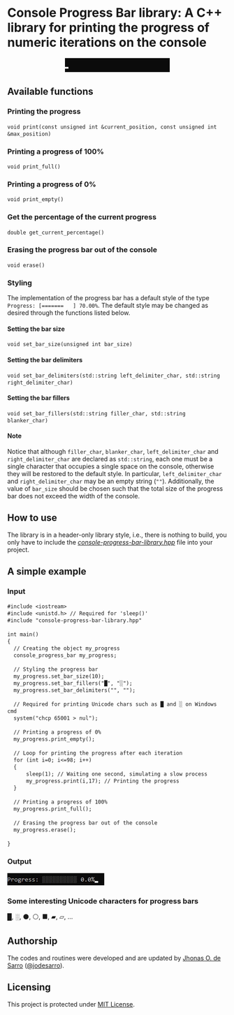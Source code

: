 # Console Progress Bar library: A C++ library for printing the progress of numeric iterations on the console

<p align="center" width="100%">
    <img src="https://github.com/jodesarro/console-progress-bar-library/blob/main/illustration.gif?raw=true">
</p>

## Available functions

### Printing the progress
```
void print(const unsigned int &current_position, const unsigned int &max_position)
```

### Printing a progress of 100%
```
void print_full()
```

### Printing a progress of 0%
```
void print_empty()
```

### Get the percentage of the current progress
```
double get_current_percentage()
```

### Erasing the progress bar out of the console
```
void erase()
```

### Styling

The implementation of the progress bar has a default style of the type `Progress: [=======   ] 70.00%`.
The default style may be changed as desired through the functions listed below.

#### Setting the bar size
```
void set_bar_size(unsigned int bar_size)
```

#### Setting the bar delimiters
```
void set_bar_delimiters(std::string left_delimiter_char, std::string right_delimiter_char)
```

#### Setting the bar fillers
```
void set_bar_fillers(std::string filler_char, std::string blanker_char)
```

#### Note

Notice that although `filler_char`, `blanker_char`, `left_delimiter_char` and `right_delimiter_char` are declared as `std::string`, each one must be a single character that occupies a single space on the console, otherwise they will be restored to the default style. In particular, `left_delimiter_char` and `right_delimiter_char` may be an empty string (`""`).
Additionally, the value of `bar_size` should be chosen such that the total size of the progress bar does not exceed the width of the console.

## How to use

The library is in a header-only library style, i.e., there is nothing to build, you only have to include the <a href="console-progress-bar-library.hpp">*console-progress-bar-library.hpp*</a> file into your project.

## A simple example

### Input

```
#include <iostream>
#include <unistd.h> // Required for 'sleep()'
#include "console-progress-bar-library.hpp"

int main()
{
  // Creating the object my_progress
  console_progress_bar my_progress;

  // Styling the progress bar
  my_progress.set_bar_size(10);
  my_progress.set_bar_fillers("█", "░");
  my_progress.set_bar_delimiters("", "");

  // Required for printing Unicode chars such as █ and ░ on Windows cmd
  system("chcp 65001 > nul");

  // Printing a progress of 0%
  my_progress.print_empty();

  // Loop for printing the progress after each iteration
  for (int i=0; i<=98; i++)
  {
      sleep(1); // Waiting one second, simulating a slow process
      my_progress.print(i,17); // Printing the progress
  }

  // Printing a progress of 100%
  my_progress.print_full();

  // Erasing the progress bar out of the console
  my_progress.erase();

}
```

### Output

![Illustration](https://github.com/jodesarro/console-progress-bar-library/blob/main/example.gif?raw=true)

### Some interesting Unicode characters for progress bars
█, ░, ⚫, ⚪, ■, ▰, ▱, ...

## Authorship

The codes and routines were developed and are updated by <a href="https://www.researchgate.net/profile/Jhonas-de-Sarro">Jhonas O. de Sarro</a> ([@jodesarro]( https://github.com/jodesarro )).

## Licensing

This project is protected under <a href="LICENSE">MIT License</a>.
